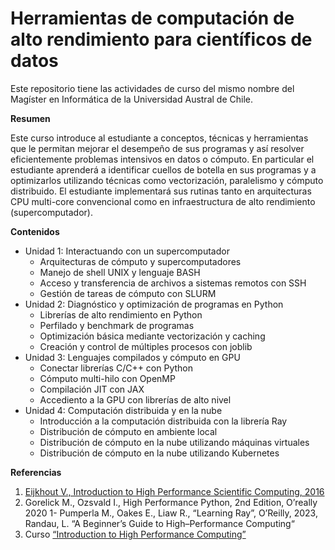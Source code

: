 # Herramientas de computación de alto rendimiento para científicos de datos

Este repositorio tiene las actividades de curso del mismo nombre del Magíster en Informática de la Universidad Austral de Chile.


**Resumen**

Este curso introduce al estudiante a conceptos, técnicas y herramientas que le permitan mejorar el desempeño de sus programas y así resolver eficientemente problemas intensivos en datos o cómputo. En particular el estudiante aprenderá a identificar cuellos de botella en sus programas y a optimizarlos utilizando técnicas como vectorización, paralelismo y cómputo distribuido. El estudiante implementará sus rutinas tanto en arquitecturas CPU multi-core convencional como en infraestructura de alto rendimiento (supercomputador).

**Contenidos**


- Unidad 1: Interactuando con un supercomputador
    - Arquitecturas de cómputo y supercomputadores
    - Manejo de shell UNIX y lenguaje BASH
    - Acceso y transferencia de archivos a sistemas remotos con SSH
    - Gestión de tareas de cómputo con SLURM 
- Unidad 2: Diagnóstico y optimización de programas en Python
    - Librerías de alto rendimiento en Python
	- Perfilado y benchmark de programas
	- Optimización básica mediante vectorización y caching
	- Creación y control de múltiples procesos con joblib
- Unidad 3: Lenguajes compilados y cómputo en GPU 
	- Conectar librerías C/C++ con Python
	- Cómputo multi-hilo con OpenMP
	- Compilación JIT con JAX
	- Accediento a la GPU con librerías de alto nivel
- Unidad 4: Computación distribuida y en la nube
	- Introducción a la computación distribuida con la librería Ray
	- Distribución de cómputo en ambiente local
	- Distribución de cómputo en la nube utilizando máquinas virtuales
    - Distribución de cómputo en la nube utilizando Kubernetes

**Referencias**

1. [Eijkhout V., Introduction to High Performance Scientific Computing, 2016](http://faculty.salisbury.edu/~jtanderson/teaching/cosc420/files/hpc.pdf)
1. Gorelick M., Ozsvald I., High Performance Python, 2nd Edition, O’really 2020
1- Pumperla M., Oakes E., Liaw R., “Learning Ray”, O’Reilly, 2023, 
Randau, L. “A Beginner’s Guide to High–Performance Computing“ 
1. Curso [“Introduction to High Performance Computing”](https://epcced.github.io/hpc-intro/)




